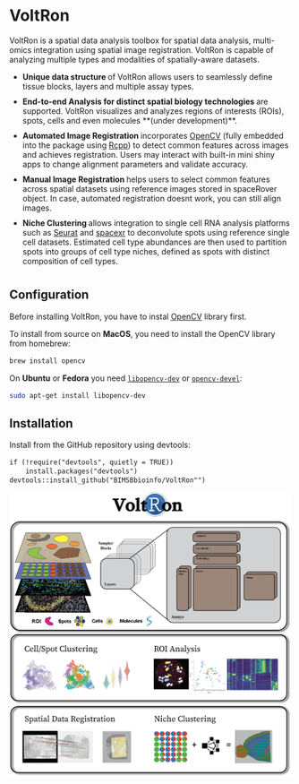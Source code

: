 # VoltRon

VoltRon  is a spatial data analysis toolbox for spatial data analysis, multi-omics integration using spatial image registration. VoltRon is capable of analyzing multiple types and modalities of spatially-aware datasets.

   <ul class="maintext2">
     <li style="padding-bottom: 10px">
      <strong> Unique data structure </strong> of VoltRon allows users to seamlessly define tissue blocks, layers and multiple assay types.
     </li>
     <li style="padding-bottom: 10px">
      <strong> End-to-end Analysis for distinct spatial biology technologies </strong> are supported. VoltRon visualizes and analyzes regions of interests (ROIs), spots, cells and even molecules **(under development)**.
     </li>
    <li style="padding-bottom: 10px">
      <strong> Automated Image Registration </strong> incorporates <a href="https://opencv.org/">OpenCV</a> (fully embedded into the package using <a href="https://www.rcpp.org/">Rcpp</a>) to detect common features across images and achieves registration. Users may interact with built-in mini shiny apps to change alignment parameters and validate accuracy. 
    </li>
    <li style="padding-bottom: 10px">
      <strong> Manual Image Registration </strong> helps users to select common features across spatial datasets using reference images stored in spaceRover object. In case, automated registration doesnt work, you can still align images.
    </li>
    <li style="padding-bottom: 10px">
      <strong> Niche Clustering </strong> allows integration to single cell RNA analysis platforms such as <a href="https://satijalab.org/seurat/">Seurat</a> and <a href="https://github.com/dmcable/spacexr">spacexr</a> to deconvolute spots using reference single cell datasets. Estimated cell type abundances are then used to partition spots into groups of cell type niches, defined as spots with distinct composition of cell types.  
    </li>
   </ul>

## Configuration

Before installing VoltRon, you have to instal [OpenCV](https://opencv.org/) library first. 

To install from source on **MacOS**, you need to install the OpenCV library from homebrew:

```sh
brew install opencv
```

On **Ubuntu** or **Fedora** you need [`libopencv-dev`](https://packages.debian.org/testing/libopencv-dev) or [`opencv-devel`](https://src.fedoraproject.org/rpms/opencv):

```sh
sudo apt-get install libopencv-dev
```

## Installation

Install from the GitHub repository using devtools:

```
if (!require("devtools", quietly = TRUE))
    install.packages("devtools")
devtools::install_github("BIMSBbioinfo/VoltRon"")
```
![](docs/images/main.png)
